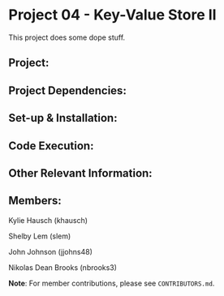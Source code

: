 Project 04 - Key-Value Store II
===============================

This project does some dope stuff.

Project:
--------

Project Dependencies:
---------------------

Set-up & Installation:
----------------------

Code Execution:
---------------

Other Relevant Information:
---------------------------

Members:
--------
Kylie Hausch (khausch)

Shelby Lem (slem)

John Johnson (jjohns48)

Nikolas Dean Brooks (nbrooks3)

**Note**: For member contributions, please see `CONTRIBUTORS.md`.